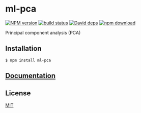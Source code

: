 # ml-pca

  [![NPM version][npm-image]][npm-url]
  [![build status][travis-image]][travis-url]
  [![David deps][david-image]][david-url]
  [![npm download][download-image]][download-url]

Principal component analysis (PCA)

## Installation

`$ npm install ml-pca`

## [Documentation](https://mljs.github.io/pca/)

## License

  [MIT](./LICENSE)

[npm-image]: https://img.shields.io/npm/v/ml-pca.svg?style=flat-square
[npm-url]: https://npmjs.org/package/ml-pca
[travis-image]: https://img.shields.io/travis/mljs/pca/master.svg?style=flat-square
[travis-url]: https://travis-ci.org/mljs/pca
[david-image]: https://img.shields.io/david/mljs/pca.svg?style=flat-square
[david-url]: https://david-dm.org/mljs/pca
[download-image]: https://img.shields.io/npm/dm/ml-pca.svg?style=flat-square
[download-url]: https://npmjs.org/package/ml-pca
